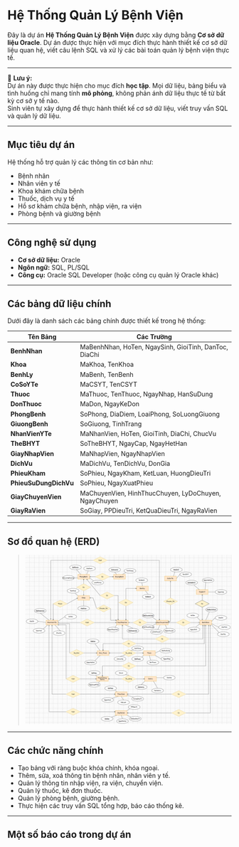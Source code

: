 # Hệ Thống Quản Lý Bệnh Viện

Đây là dự án **Hệ Thống Quản Lý Bệnh Viện** được xây dựng bằng **Cơ sở dữ liệu Oracle**. Dự án được thực hiện với mục đích thực hành thiết kế cơ sở dữ liệu quan hệ, viết câu lệnh SQL và xử lý các bài toán quản lý bệnh viện thực tế.

---
🚩 **Lưu ý:**  
Dự án này được thực hiện cho mục đích **học tập**. Mọi dữ liệu, bảng biểu và tình huống chỉ mang tính **mô phỏng**, không phản ánh dữ liệu thực tế từ bất kỳ cơ sở y tế nào.  
Sinh viên tự xây dựng để thực hành thiết kế cơ sở dữ liệu, viết truy vấn SQL và quản lý dữ liệu.

---

## Mục tiêu dự án

Hệ thống hỗ trợ quản lý các thông tin cơ bản như:

- Bệnh nhân
- Nhân viên y tế
- Khoa khám chữa bệnh
- Thuốc, dịch vụ y tế
- Hồ sơ khám chữa bệnh, nhập viện, ra viện
- Phòng bệnh và giường bệnh

---

## Công nghệ sử dụng

- **Cơ sở dữ liệu:** Oracle
- **Ngôn ngữ:** SQL, PL/SQL
- **Công cụ:** Oracle SQL Developer (hoặc công cụ quản lý Oracle khác)

---

## Các bảng dữ liệu chính

Dưới đây là danh sách các bảng chính được thiết kế trong hệ thống:

| Tên Bảng | Các Trường |
|----------------|-------------------------|
| **BenhNhan** | MaBenhNhan, HoTen, NgaySinh, GioiTinh, DanToc, DiaChi |
| **Khoa** | MaKhoa, TenKhoa |
| **BenhLy** | MaBenh, TenBenh |
| **CoSoYTe** | MaCSYT, TenCSYT |
| **Thuoc** | MaThuoc, TenThuoc, NgayNhap, HanSuDung |
| **DonThuoc** | MaDon, NgayKeDon |
| **PhongBenh** | SoPhong, DiaDiem, LoaiPhong, SoLuongGiuong |
| **GiuongBenh** | SoGiuong, TinhTrang |
| **NhanVienYTe** | MaNhanVien, HoTen, GioiTinh, DiaChi, ChucVu |
| **TheBHYT** | SoTheBHYT, NgayCap, NgayHetHan |
| **GiayNhapVien** | MaNhapVien, NgayNhapVien |
| **DichVu** | MaDichVu, TenDichVu, DonGia |
| **PhieuKham** | SoPhieu, NgayKham, KetLuan, HuongDieuTri |
| **PhieuSuDungDichVu** | SoPhieu, NgayXuatPhieu |
| **GiayChuyenVien** | MaChuyenVien, HinhThucChuyen, LyDoChuyen, NgayChuyen |
| **GiayRaVien** | SoGiay, PPDieuTri, KetQuaDieuTri, NgayRaVien |

---

## Sơ đồ quan hệ (ERD)

> ![Sơ đồ ERD](assets/erd_diagram.png)

---

## Các chức năng chính

- Tạo bảng với ràng buộc khóa chính, khóa ngoại.
- Thêm, sửa, xoá thông tin bệnh nhân, nhân viên y tế.
- Quản lý thông tin nhập viện, ra viện, chuyển viện.
- Quản lý thuốc, kê đơn thuốc.
- Quản lý phòng bệnh, giường bệnh.
- Thực hiện các truy vấn SQL tổng hợp, báo cáo thống kê.

---

## Một số báo cáo trong dự án

